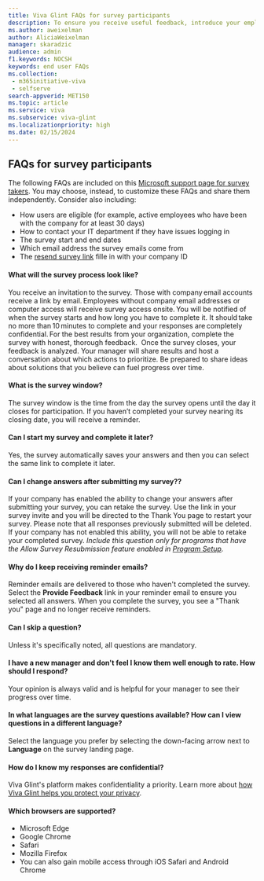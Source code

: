 ```yaml
---
title: Viva Glint FAQs for survey participants
description: To ensure you receive useful feedback, introduce your employees to the survey process and share troubleshooting solutions with them. 
ms.author: aweixelman
author: AliciaWeixelman
manager: skaradzic
audience: admin
f1.keywords: NOCSH
keywords: end user FAQs
ms.collection: 
 - m365initiative-viva
 - selfserve
search-appverid: MET150
ms.topic: article
ms.service: viva
ms.subservice: viva-glint
ms.localizationpriority: high
ms.date: 02/15/2024
---
```


## FAQs for survey participants

The following FAQs are included on this [Microsoft support page for survey takers](https://support.microsoft.com/en-us/topic/how-to-take-a-viva-glint-survey-6691b3c7-d7f4-48f5-a69f-d1fe5ce528a5). You may choose, instead, to customize these FAQs and share them independently. Consider also including:

- How users are eligible (for example, active employees who have been with the company for at least 30 days)
- How to contact your IT department if they have issues logging in
- The survey start and end dates
- Which email address the survey emails come from
- The [resend survey link](https://learn.microsoft.com/viva/glint/communicate/support-survey-participants#resend-survey-invites) fille in with your company ID

#### What will the survey process look like?
You receive an invitation to the survey.  Those with company email accounts receive a link by email. Employees without company email addresses or computer access will receive survey access onsite. You will be notified of when the survey starts and how long you have to complete it.
It should take no more than 10 minutes to complete and your responses are completely confidential. For the best results from your organization, complete the survey with honest, thorough feedback. 
Once the survey closes, your feedback is analyzed. Your manager will share results and host a conversation about which actions to prioritize. Be prepared to share ideas about solutions that you believe can fuel progress over time.

#### What is the survey window?
The survey window is the time from the day the survey opens until the day it closes for participation. If you haven’t completed your survey nearing its closing date, you will receive a reminder. 

#### Can I start my survey and complete it later?
Yes, the survey automatically saves your answers and then you can select the same link to complete it later.

#### Can I change answers after submitting my survey??
If your company has enabled the ability to change your answers after submitting your survey, you can retake the survey. Use the link in your survey invite and you will be directed to the Thank You page to restart your survey. Please note that all responses previously submitted will be deleted.
If your company has not enabled this ability, you will not be able to retake your completed survey.
*Include this question only for programs that have the Allow Survey Resubmission feature enabled in [Program Setup](https://go.microsoft.com/fwlink/?linkid=2238328).*

#### Why do I keep receiving reminder emails?
Reminder emails are delivered to those who haven't completed the survey. Select the **Provide Feedback** link in your reminder email to ensure you selected all answers. When you complete the survey, you see a "Thank you" page and no longer receive reminders.

#### Can I skip a question?
Unless it's specifically noted, all questions are mandatory.

#### I have a new manager and don't feel I know them well enough to rate. How should I respond?
Your opinion is always valid and is helpful for your manager to see their progress over time.

#### In what languages are the survey questions available? How can I view questions in a different language?
Select the language you prefer by selecting the down-facing arrow next to **Language** on the survey landing page.

#### How do I know my responses are confidential?
Viva Glint's platform makes confidentiality a priority. Learn more about [how Viva Glint helps you protect your privacy](https://go.microsoft.com/fwlink/?linkid=2238614).

#### Which browsers are supported?

- Microsoft Edge
- Google Chrome
- Safari
- Mozilla Firefox
- You can also gain mobile access through iOS Safari and Android Chrome
